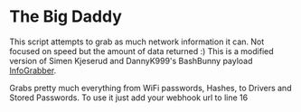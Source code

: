 # The Big Daddy

This script attempts to grab as much network information it can.
Not focused on speed but the amount of data returned :)
This is a modified version of Simen Kjeserud and DannyK999's BashBunny payload [InfoGrabber](https://github.com/hak5/bashbunny-payloads/tree/master/payloads/library/recon/InfoGrabber).

Grabs pretty much everything from WiFi passwords, Hashes, to Drivers and Stored Passwords.
To use it just add your webhook url to line 16
